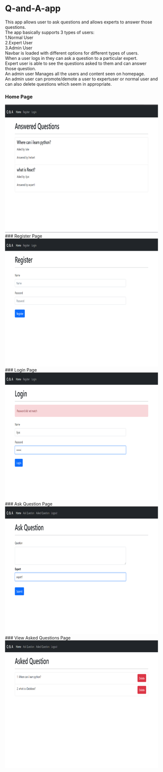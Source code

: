 # Q-and-A-app
This app allows user to ask questions and allows experts to answer those questions.<br/>
The app basically supports 3 types of users:<br/>
1.Normal User<br/>
2.Expert User<br/>
3.Admin User<br/>
Navbar is loaded with different options for different types of users.<br/>
When a user logs in they can ask a question to a particular expert.<br/>
Expert user is able to see the questions asked to them and can answer those question.<br/>
An admin user Manages all the users and content seen on homepage.<br/>
An admin user can promote/demote a user to expertuser or normal user and can also delete questions which seem in appropriate.<br/>

### Home Page
<img src="https://github.com/ilyasdabholkar/Q-and-A-app/blob/main/images/Home.PNG" width="800" height="420" alt="unable to load image">
### Register Page
<img src="https://github.com/ilyasdabholkar/Q-and-A-app/blob/main/images/Register.PNG" width="800" height="420" alt="unable to load image">
### Login Page
<img src="https://github.com/ilyasdabholkar/Q-and-A-app/blob/main/images/Login.PNG" width="800" height="420" alt="unable to load image">
### Ask Question Page
<img src="https://github.com/ilyasdabholkar/Q-and-A-app/blob/main/images/User-AskQuestion.PNG" width="800" height="420" alt="unable to load image">
### View Asked Questions Page
<img src="https://github.com/ilyasdabholkar/Q-and-A-app/blob/main/images/User-ViewAskedQuestions.PNG" width="800" height="420" alt="unable to load image">
